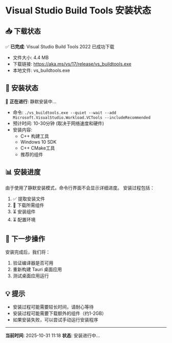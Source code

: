 # Visual Studio Build Tools 安装状态

## 📥 下载状态
✅ **已完成**: Visual Studio Build Tools 2022 已成功下载
- 文件大小: 4.4 MB
- 下载链接: https://aka.ms/vs/17/release/vs_buildtools.exe
- 本地文件: vs_buildtools.exe

## 🔧 安装状态
🔄 **正在进行**: 静默安装中...
- 命令: `./vs_buildtools.exe --quiet --wait --add Microsoft.VisualStudio.Workload.VCTools --includeRecommended`
- 预计时间: 10-30分钟 (取决于网络速度和硬件)
- 安装内容: 
  - C++ 构建工具
  - Windows 10 SDK
  - C++ CMake工具
  - 推荐的组件

## 📊 安装进度
由于使用了静默安装模式，命令行界面不会显示详细进度。
安装过程包括：
1. ✅ 提取安装文件
2. 🔄 下载所需组件
3. ⏳ 安装组件
4. ⏳ 配置环境

## 🎯 下一步操作
安装完成后，我们将：
1. 验证编译器是否可用
2. 重新构建 Tauri 桌面应用
3. 测试桌面应用运行

## 💡 提示
- 安装过程可能需要较长时间，请耐心等待
- 安装过程可能需要下载额外的组件（约1-2GB）
- 如果安装失败，可以尝试手动运行安装程序

---

**当前时间**: 2025-10-31 11:18
**状态**: 安装进行中...